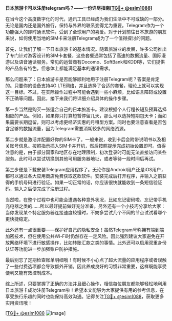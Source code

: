 **日本旅游卡可以注册telegram吗？——一份详尽指南[[TG💪+ @esim1088](https://t.me/s/esim1088)]**

在当今这个高度数字化的时代，通讯工具已经成为我们生活中不可或缺的一部分。无论是国内还是国外旅行，保持与外界的联系变得尤为重要。Telegram作为一个功能强大的即时通讯软件，受到了全球用户的喜爱。对于计划前往日本旅游的朋友来说，如何使用当地的SIM卡来注册Telegram成为了一个值得探讨的问题。

首先，让我们了解一下日本旅游卡的基本情况。随着旅游业的发展，许多公司推出了专门针对游客设计的SIM卡套餐，这些套餐通常包括了高速的数据流量、国际漫游以及语音通话服务。常见的运营商有Docomo、SoftBank和KDDI等，它们提供的产品各有特色，但总体上都能满足基本的通讯需求。

那么问题来了：日本旅游卡是否能够顺利地用于注册Telegram呢？答案是肯定的。只要你的设备支持4G LTE网络，并且选择了合适的套餐，理论上就可以实现这一目标。不过，在实际操作过程中可能会遇到一些小麻烦，比如语言障碍或设置不正确等问题。因此，接下来我们将详细介绍具体的操作步骤。

第一步当然是购买一张适合自己的日本旅游卡。建议根据个人行程长短及预算选择相应的产品。例如，如果你只打算短暂停留几天，那么可以选择短期包天卡；而如果需要长期逗留，则可以考虑更经济实惠的月租型方案。同时也要注意查看是否包含足够的数据流量，因为Telegram需要消耗较多的网络资源。

第二步就是激活并配置好你的SIM卡了。一般来说，收到卡后会附带说明书以及相关账号信息。按照指示插入SIM卡并开机，然后按照提示完成初始设置即可。值得注意的是，由于部分国家和地区存在地理限制，初次登录时可能无法直接访问某些服务。此时可以尝试切换到其他可用服务器地址，或者等待一段时间后再试。

第三步便是下载安装Telegram应用程序了。无论你是Android用户还是iOS用户，都可以通过各大应用商店免费获取这款软件。安装完成后打开程序，并输入之前获得的手机号码进行验证。如果一切正常的话，你应该很快就能收到一条短信验证码，输入之后便完成了注册过程。

当然啦，在整个过程中也可能会遭遇各种意外状况，比如忘记密码啦、忘记带手机充电器之类的……所以最好提前做好充分准备。另外还有一个小技巧分享给大家：当你发现某个特定服务器连接速度较慢时，不妨多尝试几个不同的节点试试看哪个更快捷稳定。

此外还有一点很重要——保护好自己的隐私安全！虽然Telegram号称拥有端到端加密技术，但在使用公共Wi-Fi时仍然存在一定风险。因此强烈建议大家避免在开放网络环境下进行敏感操作，比如转账汇款之类的事情。此外还可以启用双重身份认证等功能进一步加强账户防护措施。

最后别忘了定期检查账单明细哦！有时候不小心点了超大流量的应用程序或者误触了一些付费选项都会导致额外开销。因此养成良好的习惯非常重要，这样既能享受便利又能有效控制成本。

综上所述，只要掌握了正确的方法并且细心操作，相信每位朋友都能够轻松地利用日本旅游卡成功注册Telegram啦！希望本文能够为大家提供有用的参考信息，在享受旅行乐趣的同时也能保持高效沟通。记得关注[TG💪+ @esim1088](https://t.me/s/esim1088)，获取更多实用资讯哦！

[[TG💪+ @esim1088](https://t.me/s/esim1088) ![Image](https://i.postimg.cc/4NQfJmqS/Snipaste-2025-05-13-00-14-12.png)]